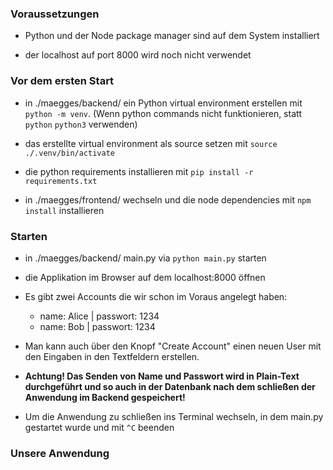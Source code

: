 ### Voraussetzungen

- Python und der Node package manager sind auf dem System installiert

- der localhost auf port 8000 wird noch nicht verwendet
### Vor dem ersten Start

- in ./maegges/backend/ ein Python virtual environment erstellen mit ```python -m venv```. (Wenn python commands nicht funktionieren, statt ```python``` ```python3``` verwenden)

- das erstellte virtual environment als source setzen mit ```source ./.venv/bin/activate```

- die python requirements installieren mit ```pip install -r requirements.txt```

- in ./maegges/frontend/ wechseln und die node dependencies mit ```npm install``` installieren

### Starten

- in ./maegges/backend/ main.py via ```python main.py``` starten

- die Applikation im Browser auf dem localhost:8000 öffnen

- Es gibt zwei Accounts die wir schon im Voraus angelegt haben:
	- name: Alice | passwort: 1234
	- name: Bob  | passwort: 1234

- Man kann auch über den Knopf "Create Account" einen neuen User mit den Eingaben in den Textfeldern erstellen.

- **Achtung! Das Senden von Name und Passwort wird in Plain-Text durchgeführt und so auch in der Datenbank nach dem schließen der Anwendung im Backend gespeichert!**

- Um die Anwendung zu schließen ins Terminal wechseln, in dem main.py gestartet wurde und mit ```^C``` beenden


### Unsere Anwendung

